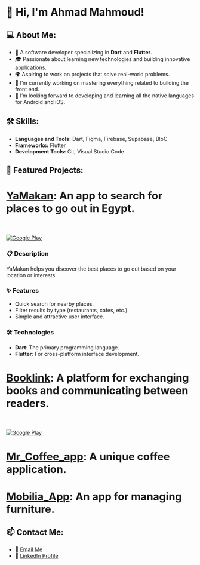 # 👋 Hi, I'm Ahmad Mahmoud!

## 💻 About Me:
- 💼 A software developer specializing in **Dart** and **Flutter**.
- 🎓 Passionate about learning new technologies and building innovative applications.
- 🌍 Aspiring to work on projects that solve real-world problems.
- 🔭 I’m currently working on mastering everything related to building the front end.
- 🌱 I’m looking forward to developing and learning all the native languages ​​for Android and iOS.

## 🛠️ Skills:
- **Languages and Tools:**  Dart, Figma, Firebase, Supabase, BloC
- **Frameworks:** Flutter  
- **Development Tools:** Git, Visual Studio Code  

## 🌟 Featured Projects:
# [YaMakan](https://github.com/AhmadMahdaly/Yamakan): An app to search for places to go out in Egypt.
<br> <!-- هذا يضيف سطر فارغ -->
<br> <!-- هذا يضيف سطر فارغ -->
[![Google Play](https://img.shields.io/badge/Download-Google_Play-34A853?style=for-the-badge&logo=google-play&logoColor=white)](https://play.google.com/store/apps/details?id=com.mahdaly.yamakanID)
### 📋 Description
YaMakan helps you discover the best places to go out based on your location or interests.
### ✨ Features
- Quick search for nearby places.
- Filter results by type (restaurants, cafes, etc.).
- Simple and attractive user interface.
### 🛠️ Technologies
- **Dart**: The primary programming language.
- **Flutter**: For cross-platform interface development.

# [Booklink](https://github.com/AhmadMahdaly/Booklink): A platform for exchanging books and communicating between readers.
<br> <!-- هذا يضيف سطر فارغ -->
<br> <!-- هذا يضيف سطر فارغ -->
[![Google Play](https://img.shields.io/badge/Download-Google_Play-34A853?style=for-the-badge&logo=google-play&logoColor=white)](https://play.google.com/store/apps/details?id=com.mahdaly.booklink)

# [Mr_Coffee_app](https://github.com/AhmadMahdaly/Mr_Coffee_app): A unique coffee application.

# [Mobilia_App](https://github.com/AhmadMahdaly/Mobilia_App): An app for managing furniture.

## 📫 Contact Me:
- 💌 [Email Me](ahmed.mahdaly86@gmail.com)  
- 🔗 [LinkedIn Profile](https://www.linkedin.com/in/ahmed-mahdaly/) 

